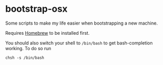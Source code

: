 # bootstrap-osx

Some scripts to make my life easier when bootstrapping a new machine.

Requires [Homebrew](https://brew.sh) to be installed first.

You should also switch your shell to `/bin/bash` to get bash-completion working.
To do so run

  ```shell
  chsh -s /bin/bash
  ```
